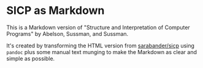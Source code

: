 
# SICP as Markdown

This is a Markdown version of "Structure and Interpretation of Computer Programs" by Abelson, Sussman, and Sussman.

It's created by transforming the HTML version from [sarabander/sicp](https://github.com/sarabander/sicp) using `pandoc` plus some manual text munging to make the Markdown as clear and simple as possible.
